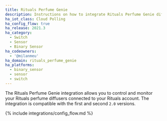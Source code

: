 ```yaml
---
title: Rituals Perfume Genie
description: Instructions on how to integrate Rituals Perfume Genie diffusers within Home Assistant.
ha_iot_class: Cloud Polling
ha_config_flow: true
ha_release: 2021.3
ha_category:
  - Switch
  - Sensor
  - Binary Sensor
ha_codeowners:
  - '@milanmeu'
ha_domain: rituals_perfume_genie
ha_platforms:
  - binary_sensor
  - sensor
  - switch
---
```


The Rituals Perfume Genie integration allows you to control and monitor your Rituals perfume diffusers connected to your Rituals account. The integration is compatible with the first and second `2.0` versions.

{% include integrations/config_flow.md %}
